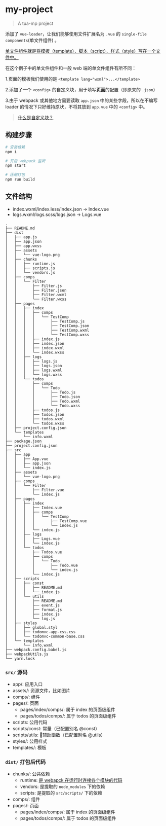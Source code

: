 # my-project

> A tua-mp project

添加了 `vue-loader`，让我们能够使用文件扩展名为 `.vue` 的 `single-file components`(单文件组件) 。

[单文件组件就是将模板（template）、脚本（script）、样式（style）写在一个文件中。](https://cn.vuejs.org/v2/guide/single-file-components.html)

在这个例子中的单文件组件和一般 web 端的单文件组件有所不同：

1.页面的模板我们使用的是 `<template lang="wxml">...</template>`

2.添加了一个 `<config>` 的自定义块，用于填写**页面**的配置（即原来的 `.json`）

3.由于 webpack 或其他地方需要读取 `app.json` 中的某些字段，所以在不编写 loader 的情况下只好维持原状，不将其放到 `app.vue` 中的 `<config>` 中。

> [什么是自定义块？](https://vue-loader.vuejs.org/zh/guide/custom-blocks.html)

## 构建步骤

``` bash
# 安装依赖
npm i

# 开启 webpack 监听
npm start

# 压缩打包
npm run build
```

## 文件结构

* index.wxml/index.less/index.json -> Index.vue
* logs.wxml/logs.scss/logs.json -> Logs.vue

```
.
├── README.md
├── dist
│   ├── app.js
│   ├── app.json
│   ├── app.wxss
│   ├── assets
│   │   └── vue-logo.png
│   ├── chunks
│   │   ├── runtime.js
│   │   ├── scripts.js
│   │   └── vendors.js
│   ├── comps
│   │   └── Filter
│   │       ├── Filter.js
│   │       ├── Filter.json
│   │       ├── Filter.wxml
│   │       └── Filter.wxss
│   ├── pages
│   │   ├── index
│   │   │   ├── comps
│   │   │   │   └── TestComp
│   │   │   │       ├── TestComp.js
│   │   │   │       ├── TestComp.json
│   │   │   │       ├── TestComp.wxml
│   │   │   │       └── TestComp.wxss
│   │   │   ├── index.js
│   │   │   ├── index.json
│   │   │   ├── index.wxml
│   │   │   └── index.wxss
│   │   ├── logs
│   │   │   ├── logs.js
│   │   │   ├── logs.json
│   │   │   ├── logs.wxml
│   │   │   └── logs.wxss
│   │   └── todos
│   │       ├── comps
│   │       │   └── Todo
│   │       │       ├── Todo.js
│   │       │       ├── Todo.json
│   │       │       ├── Todo.wxml
│   │       │       └── Todo.wxss
│   │       ├── todos.js
│   │       ├── todos.json
│   │       ├── todos.wxml
│   │       └── todos.wxss
│   ├── project.config.json
│   └── templates
│       └── info.wxml
├── package.json
├── project.config.json
├── src
│   ├── app
│   │   ├── App.vue
│   │   ├── app.json
│   │   └── index.js
│   ├── assets
│   │   └── vue-logo.png
│   ├── comps
│   │   └── Filter
│   │       ├── Filter.vue
│   │       └── index.js
│   ├── pages
│   │   ├── index
│   │   │   ├── Index.vue
│   │   │   ├── comps
│   │   │   │   └── TestComp
│   │   │   │       ├── TestComp.vue
│   │   │   │       └── index.js
│   │   │   └── index.js
│   │   ├── logs
│   │   │   ├── Logs.vue
│   │   │   └── index.js
│   │   └── todos
│   │       ├── Todos.vue
│   │       ├── comps
│   │       │   └── Todo
│   │       │       ├── Todo.vue
│   │       │       └── index.js
│   │       └── index.js
│   ├── scripts
│   │   ├── const
│   │   │   ├── README.md
│   │   │   └── index.js
│   │   └── utils
│   │       ├── README.md
│   │       ├── event.js
│   │       ├── format.js
│   │       ├── index.js
│   │       └── log.js
│   ├── styles
│   │   ├── global.styl
│   │   ├── todomvc-app-css.css
│   │   └── todomvc-common-base.css
│   └── templates
│       └── info.wxml
├── webpack.config.babel.js
├── webpackUtils.js
└── yarn.lock
```

### `src/` 源码
* app/: 应用入口
* assets/: 资源文件，比如图片
* comps/: 组件
* pages/: 页面
    * pages/index/comps/: 属于 index 的页面级组件
    * pages/todos/comps/: 属于 todos 的页面级组件
* scripts: 公用代码
* scripts/const: 常量（已配置别名 @const）
* scripts/utils: 辅助函数（已配置别名 @utils）
* styles/: 公用样式
* templates/: 模板

### `dist/` 打包后代码
* chunks/: 公共依赖
    * runtime: [是 webapck 在运行时连接各个模块的代码](https://doc.webpack-china.org/concepts/manifest/#runtime)
    * vendors: 是提取的 `node_modules` 下的依赖
    * scripts: 是提取的 `src/scripts/` 下的依赖
* comps/: 组件
* pages/: 页面
    * pages/index/comps/: 属于 index 的页面级组件
    * pages/todos/comps/: 属于 todos 的页面级组件
